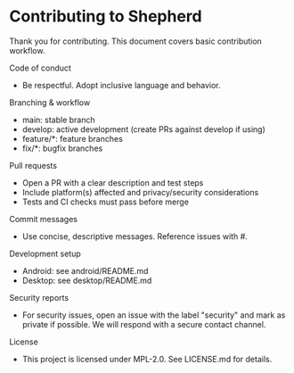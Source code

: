 # Contributing to Shepherd

Thank you for contributing. This document covers basic contribution workflow.

Code of conduct
- Be respectful. Adopt inclusive language and behavior.

Branching & workflow
- main: stable branch
- develop: active development (create PRs against develop if using)
- feature/*: feature branches
- fix/*: bugfix branches

Pull requests
- Open a PR with a clear description and test steps
- Include platform(s) affected and privacy/security considerations
- Tests and CI checks must pass before merge

Commit messages
- Use concise, descriptive messages. Reference issues with #<number>.

Development setup
- Android: see android/README.md
- Desktop: see desktop/README.md

Security reports
- For security issues, open an issue with the label "security" and mark as private if possible. We will respond with a secure contact channel.

License
- This project is licensed under MPL-2.0. See LICENSE.md for details.
